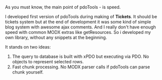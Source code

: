 As you must know, the main point of pdoTools - is speed.

I developed first version of pdoTools during making of **Tickets**. It should be tickets system but at the end of development it was some kind of simple blog system with awesome ajax comments. And I really don't have enough speed with common MODX extras like getResources. So i developed my own library, without any snippets at the beginning.

It stands on two ideas:
1. The query to database is built with xPDO but executing via PDO. No objects to represent selected rows.
2. Fast chunk processing. No MODX parser calls if pdoTools can parse chunk yourself.
